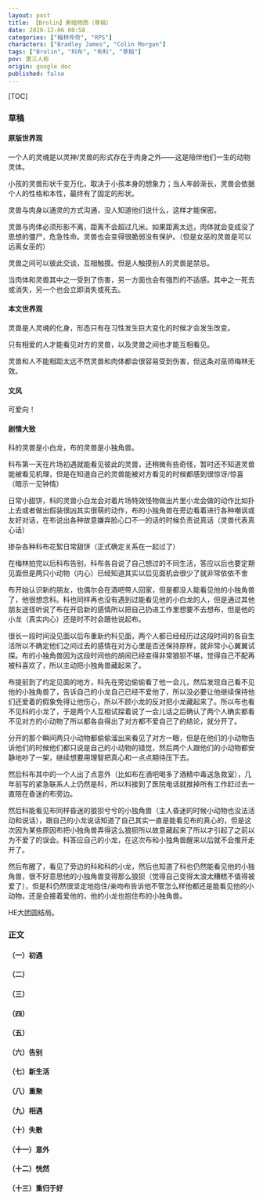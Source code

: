 ```yaml
---
layout: post
title: 【Brolin】黑暗物质（草稿）
date: 2020-12-06 00:58
categories: ["梅林传奇", "RPS"]
characters: ["Bradley James", "Colin Morgan"]
tags: ["Brolin", "科布", "布科", "草稿"]
pov: 第三人称
origin: google doc
published: false
---
```


[TOC]

### 草稿

#### 原版世界观

一个人的灵魂是以灵神/灵兽的形式存在于肉身之外——这是陪伴他们一生的动物灵体。

小孩的灵兽形状千变万化，取决于小孩本身的想象力；当人年龄渐长，灵兽会依据个人的性格和本性，最终有了固定的形状。

灵兽与肉身以通灵的方式沟通，没人知道他们说什么，这样才能保密。

灵兽与肉体必须形影不离，距离不会超过几米。如果距离太远，肉体就会变成没了思想的僵尸，危急性命。灵兽也会变得很脆弱没有保护。（但是女巫的灵兽是可以远离女巫的）

灵兽之间可以彼此交谈，互相触摸。但是人触摸别人的灵兽是禁忌。

当肉体和灵兽其中之一受到了伤害，另一方面也会有强烈的不适感。其中之一死去或消失，另一个也会立即消失或死去。

#### 本文世界观

灵兽是人灵魂的化身，形态只有在习性发生巨大变化的时候才会发生改变。

只有相爱的人才能看见对方的灵兽，以及灵兽之间也才能互相看见。

灵兽和人不能相距太远不然灵兽和肉体都会很容易受到伤害，但这条对巫师梅林无效。

#### 文风

可爱向！

#### 剧情大致

科的灵兽是小白龙，布的灵兽是小独角兽。

科布第一天在片场初遇就能看见彼此的灵兽，还稍微有些奇怪，暂时还不知道灵兽能被看见机理，但是在知道自己的灵兽能被对方看见的时候都感到很惊讶/惊喜（暗示一见钟情）

日常小甜饼，科的灵兽小白龙会对着片场特效怪物做出片里小龙会做的动作比如扑上去或者做出假装很凶其实很萌的动作，布的小独角兽在旁边看着进行各种嘲讽或友好对话，在布说出各种故意嫌弃脸心口不一的话的时候负责说真话（灵兽代表真心话）

掺杂各种科布花絮日常甜饼（正式确定关系在一起过了）

在梅林拍完以后科布告别，科布各自说了自己想过的不同生活，答应以后也要定期见面但是两只小动物（内心）已经知道其实以后见面机会很少了就非常依依不舍

布开始认识新的朋友，也偶尔会在酒吧带人回家，但是都没人能看见他的小独角兽了，他很想念科。科也同样再也没有遇到过能看见他的小白龙的人，但是通过其他朋友途径听说了布在开启新的感情所以把自己扔进工作里想要不去想布，但是他的小龙（真实内心）还是时不时会跟他说起布。

很长一段时间没见面以后布重新约科见面，两个人都已经经历过这段时间的各自生活所以不确定他们之间过去的感情在对方心里是否还保持原样，就非常小心翼翼试探。布的小独角兽因为这段时间他的胡闹已经变得非常狼狈不堪，觉得自己不配再被科喜欢了，所以主动把小独角兽藏起来了。

布提前到了约定见面的地方，科先在旁边偷偷看了他一会儿，然后发现自己看不见他的小独角兽了，告诉自己的小龙自己已经不爱他了，所以没必要让他继续保持他们还爱着的假象免得让他伤心，所以不顾小龙的反对把小龙藏起来了。所以布也看不见科的小龙了，于是两个人互相试探着说了一会儿话之后确认了两个人确实都看不见对方的小动物了所以都各自得出了对方都不爱自己了的结论，就分开了。

分开的那个瞬间两只小动物都偷偷溜出来看见了对方一眼，但是在他们的小动物告诉他们的时候他们都只说是自己的小动物的错觉，然后两个人跟他们的小动物都安静地吵了一架，继续想要用理智把真心和一点点期待压下去。

然后科布其中的一个人出了点意外（比如布在酒吧喝多了酒精中毒送急救室），几年前写的紧急联系人上仍然是科，所以科接到了医院电话就推掉所有工作赶过去一直陪在昏迷的布旁边。

然后科能看见布同样昏迷的狼狈兮兮的小独角兽（主人昏迷的时候小动物也没法活动和说话），跟自己的小龙说话知道了自己其实一直是能看见布的真心的，但是这次因为某些原因布把小独角兽弄得这么狼狈所以故意藏起来了所以才引起了之前以为不爱了的误会。科答应自己的小龙，在这次布和小独角兽醒来以后就不会推开走开了。

然后布醒了，看见了旁边的科和科的小龙，然后也知道了科也仍然能看见他的小独角兽，很不好意思他的小独角兽变得那么狼狈（觉得自己变得太浪太糟糕不值得被爱了），但是科仍然很坚定地抱住/亲吻布告诉他不管怎么样他都还是能看见他的小动物，还是会接着爱他的，他的小龙也抱住布的小独角兽。

HE大团圆结局。



### 正文

#### （一）初遇

<!--一见钟情，看见彼此的小动物-->



#### （二）

<!--开始日常小甜饼系列-->

<!--第一季山洞滴水兽；“颧骨”视频（用意念控制纸飞机）-->



#### （三）

<!--小黑屋挑战-->



#### （四）

<!--《真实的梅林与亚瑟》追寻亚瑟传说的三天公路游-->



#### （五）

<!--SDCC漫展、一起宣传采访活动、颁奖季等-->



#### （六）告别

<!--《梅林》拍摄结束-->



#### （七）新生活

<!--科布都开始认识新的人，但是还是互相想念但是用理智进行压制-->



#### （八）重聚

<!--开始重新约时间想要聚聚了，但是相遇前都各自打定主意隐藏自己的小动物-->



#### （九）相遇

<!--都看不见对方的小动物了，以为不爱了-->



#### （十）失散

<!--分开的瞬间两只小动物互相看见了一眼，跟各自的主人去争吵去了-->



#### （十一）意外

<!--布送急救，科作为紧急联系人赶到陪着-->



#### （十二）恍然

<!--科在床边看见了布的小动物，知道了还都爱着的，真情告白-->



#### （十三）重归于好

<!--布醒了，两个人重新好好在一起了-->
